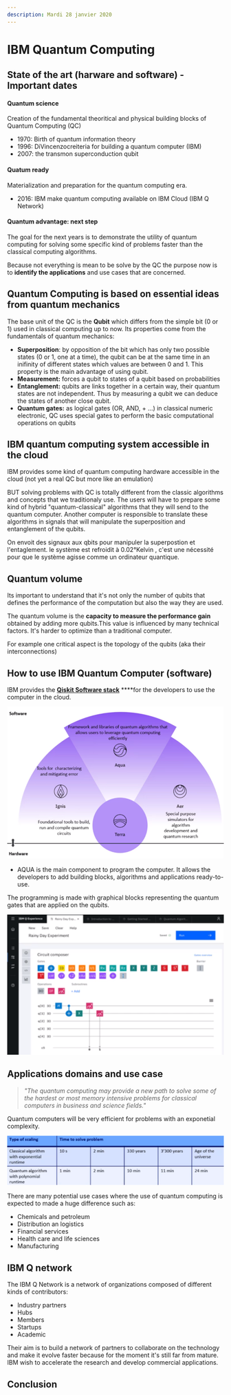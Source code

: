 ```yaml
---
description: Mardi 28 janvier 2020
---
```


# IBM Quantum Computing

## State of the art \(harware and software\) - Important dates

#### Quantum science

Creation of the fundamental theoritical and physical building blocks of Quantum Computing \(QC\)

* 1970: Birth of quantum information theory
* 1996: DiVincenzocreiteria for building a quantum computer \(IBM\)
* 2007: the transmon superconduction qubit

#### Quatum ready

Materialization and preparation for the quantum computing era.

* 2016: IBM make quantum computing available on IBM Cloud \(IBM Q Network\)

#### Quantum advantage: next step

The goal for the next years is to demonstrate the utility of quantum computing for solving some specific kind of problems faster than the classical computing algorithms. 

Because not everything is mean to be solve by the QC the purpose now is to **identify the applications** and use cases that are concerned.

## Quantum Computing is based on essential ideas from quantum mechanics

The base unit of the QC is the **Qubit** which differs from the simple bit \(0 or 1\) used in classical computing up to now. Its properties come from the fundamentals of quantum mechanics:

* **Superposition**: by opposition of the bit which has only two possible states \(0 or 1, one at a time\), the qubit can be at the same time in an inifinity of different states which values are between 0 and 1. This property is the main advantage of using qubit.
* **Measurement:** forces a qubit to states of a qubit based on probabilities
* **Entanglement:** qubits are links together in a certain way, their quantum states are not independent. Thus by measuring a qubit we can deduce the states of another close qubit.
* **Quantum gates:** as logical gates \(OR, AND, + ...\) in classical numeric electronic, QC uses special gates to perform the basic computational operations on qubits

## IBM quantum computing system accessible in the cloud

IBM provides some kind of quantum computing hardware accessible in the cloud \(not yet a real QC but more like an emulation\)

BUT solving problems with QC is totally different from the classic algorithms and concepts that we traditionaly use. The users will have to prepare some kind of hybrid  "quantum-classical" algorithms that they will send to the quantum computer. Another computer is responsible to translate these algorithms in signals that will manipulate the superposition and entanglement of the qubits.

On envoit des signaux aux qbits pour manipuler la superpostion et l'entaglement.  le système est refroidit à 0.02°Kelvin , c'est une nécessité pour que le système agisse comme un ordinateur quantique.

## Quantum volume

Its important to understand that it's not only the number of qubits that defines the performance of the computation but also the way they are used.

The quantum volume is the **capacity to measure the performance gain** obtained by adding more qubits.This value is influenced by many technical factors. It's harder to optimize than a traditional computer.

For example one critical aspect is the topology of the qubits \(aka their interconnections\)

## How to use IBM Quantum Computer \(software\)

IBM provides the [**Qiskit Software stack**](https://qiskit.org/) ****for the developers to use the computer in the cloud.

![Qiskit Software Stack](.gitbook/assets/qiskit.png)

* AQUA is the main component to program the computer. It allows the developers to add building blocks, algorithms and applications ready-to-use.

The programming is made with graphical blocks representing the quantum gates that are applied on the qubits.

![Main programming interface ](.gitbook/assets/programming.png)

## Applications domains and use case

> _"The quantum computing may provide a new path to solve some of the hardest or most memory intensive problems for classical computers in business and science fields."_

Quantum computers will be very efficient for problems with an exponetial complexity.

![Expected saving time for problems with exponential complexity](.gitbook/assets/exponential-complexity.png)

There are many potential use cases where the use of quantum computing is expected to made a huge difference such as:

* Chemicals and petroleum
* Distribution an logistics
* Financial services
* Health care and life sciences
* Manufacturing

## IBM Q network

The IBM Q Network is a network of organizations composed of different kinds of contributors:

* Industry partners
* Hubs
* Members
* Startups
* Academic

Their aim is to build a network of partners to collaborate on the technology and make it evolve faster because for the moment it's still far from mature. IBM wish to accelerate the research and develop commercial applications.

## Conclusion



